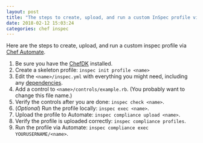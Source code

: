 ```yaml
---
layout: post
title: "The steps to create, upload, and run a custom InSpec profile via Chef Automate"
date: 2018-02-12 15:03:24
categories: chef inspec
---
```


Here are the steps to create, upload, and run  a custom inspec profile via [Chef Automate](https://www.chef.io/automate/).

1. Be sure you have the [ChefDK][chefdk] installed.
2. Create a skeleton profile: `inspec init profile <name>`
3. Edit the `<name>/inspec.yml` with everything you might need, including any [dependencies](https://github.com/chef/inspec-aws#adapt-the-inspecyml).
4. Add a control to `<name>/controls/example.rb`. (You probably want to change this file name.)
5. Verify the controls after you are done: `inspec check <name>`.
6. (_Optional_) Run the profile locally: `inspec exec <name>`.
7. Upload the profile to Automate: `inspec compliance upload <name>`.
8. Verify the profile is uploaded correctly: `inspec compliance profiles`.
9. Run the profile via Automate: `inspec compliance exec YOURUSERNAME/<name>`.

[chefdk]: https://downloads.chef.io/chef-dk/
